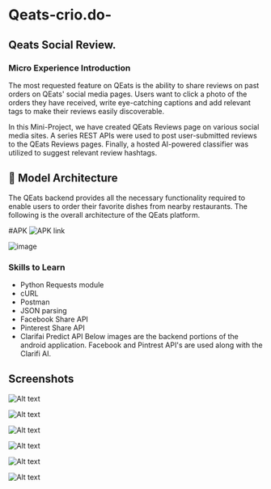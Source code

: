 # Qeats-crio.do-
## Qeats Social Review.
### Micro Experience Introduction

The most requested feature on QEats is the ability to share reviews on past orders on QEats' social media pages. Users want to click a photo of the orders they have received, write eye-catching captions and add relevant tags to make their reviews easily discoverable. 

In this Mini-Project, we have created QEats Reviews page on various social media sites. A series REST APIs were used to post user-submitted reviews to the QEats Reviews pages. Finally, a hosted AI-powered classifier was utilized to suggest relevant review hashtags.

## 🎯 Model Architecture

The QEats backend provides all the necessary functionality required to enable users to order their favorite dishes from nearby restaurants. The following is the overall architecture of the QEats platform.

#APK
![APK link](https://drive.google.com/drive/folders/1p_wtacN-anuFP04-iEokkFmVjeYS5d8Q)



![image](https://github.com/HarshCasper/QEats/blob/master/model_architecture.png)

### Skills to Learn
* Python Requests module
* cURL
* Postman
* JSON parsing
* Facebook Share API
* Pinterest Share API
* Clarifai Predict API
Below images are the backend portions of the android application.
Facebook and Pintrest API's are used along with the Clarifi AI.

## Screenshots

![Alt text](/screenshots/11.jpeg?raw=true "Optional Title")


![Alt text](/screenshots/12.jpeg?raw=true "Optional Title")

![Alt text](/screenshots/13.jpeg?raw=true "Optional Title")

![Alt text](/screenshots/14.jpeg?raw=true "Optional Title")

![Alt text](/screenshots/15.jpeg?raw=true "Optional Title")

![Alt text](/screenshots/16.jpeg?raw=true "Optional Title")
